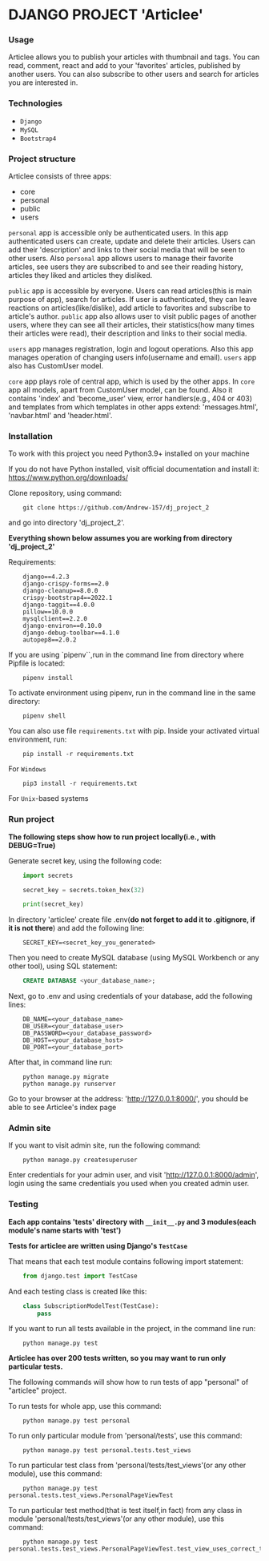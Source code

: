 # DJANGO PROJECT 'Articlee'

### Usage

Articlee allows you to publish your articles with thumbnail and tags. You can read, comment, react and add to your 'favorites' articles, published by another users. You can also subscribe to other users and search for articles you are interested in.

### Technologies
* `Django`
* `MySQL`
* `Bootstrap4`

### Project structure

Articlee consists of three apps: 
- core
- personal
- public
- users

`personal` app is accessible only be authenticated users. In this app authenticated users can create, update and delete their articles. Users can add their 'description' and links to their social media that will be
seen to other users. Also `personal` app allows users to manage their favorite articles, see users they are subscribed to and see their reading history, articles they liked and articles they disliked.

`public` app is accessible by everyone. Users can read articles(this is main purpose of app), search for articles. If user is authenticated, they can leave reactions on articles(like/dislike), add article to favorites
and subscribe to article's author. `public` app also allows user to visit public pages of another users, where they can see all their articles, their statistics(how many times their articles were read), their description and links to their social media.

`users` app manages registration, login and logout operations. Also this app manages operation of changing users info(username and email). `users` app also has CustomUser model.

`core` app plays role of central app, which is used by the other apps. In `core` app all models, apart from CustomUser model, can be found. Also it contains 'index' and 'become_user' view, error handlers(e.g., 404 or 403) and templates from which templates in other apps extend: 'messages.html', 'navbar.html' and 'header.html'.

### Installation

To work with this project you need Python3.9+ installed on your machine

If you do not have Python installed, visit official documentation and install it: https://www.python.org/downloads/

Clone repository, using command:
```
    git clone https://github.com/Andrew-157/dj_project_2
```
and go into directory 'dj_project_2'.

**Everything shown below assumes you are working from directory 'dj_project_2'**

Requirements:
```
    django==4.2.3
    django-crispy-forms==2.0
    django-cleanup==8.0.0
    crispy-bootstrap4==2022.1
    django-taggit==4.0.0
    pillow==10.0.0
    mysqlclient==2.2.0
    django-environ==0.10.0
    django-debug-toolbar==4.1.0
    autopep8==2.0.2
```

If you are using `pipenv``,run in the command line from directory where Pipfile is located:
```
    pipenv install
```

To activate environment using pipenv, run in the command line in the same directory:
```
    pipenv shell
```

You can also use file `requirements.txt` with pip.
Inside your activated virtual environment, run:
```
    pip install -r requirements.txt
```
For `Windows`
```
    pip3 install -r requirements.txt
```
For `Unix`-based systems

### Run project

**The following steps show how to run project locally(i.e., with DEBUG=True)**

Generate secret key, using the following code:
```python
    import secrets

    secret_key = secrets.token_hex(32)

    print(secret_key)
```

In directory 'articlee' create file .env(**do not forget to add it to .gitignore, if it is not there**) and add the following line:
```
    SECRET_KEY=<secret_key_you_generated>
```

Then you need to create MySQL database (using MySQL Workbench or any other tool), using SQL statement:
```SQL
    CREATE DATABASE <your_database_name>;
```

Next, go to .env and using credentials of your database, add the following lines:
```
    DB_NAME=<your_database_name>
    DB_USER=<your_database_user>
    DB_PASSWORD=<your_database_password>
    DB_HOST=<your_database_host>
    DB_PORT=<your_database_port>
```

After that, in command line run:
```
    python manage.py migrate
    python manage.py runserver
```

Go to your browser at the address: 'http://127.0.0.1:8000/', you should be able to see Articlee's index page

### Admin site

If you want to visit admin site, run the following command:
```
    python manage.py createsuperuser
```

Enter credentials for your admin user, and visit 'http://127.0.0.1:8000/admin',
login using the same credentials you used when you created admin user.


### Testing

**Each app contains 'tests' directory with `__init__.py` and 3 modules(each module's name starts with 'test')**

**Tests for articlee are written using Django's `TestCase`**

That means that each test module contains following import statement:
```python
    from django.test import TestCase
```
And each testing class is created like this:
```python
    class SubscriptionModelTest(TestCase):
        pass
```

If you want to run all tests available in the project, in the command line run:
```
    python manage.py test
```

**Articlee has over 200 tests written, so you may want to run only particular tests.**

The following commands will show how to run tests of app "personal" of "articlee" project.

To run tests for whole app, use this command:
```
    python manage.py test personal
```

To run only particular module from 'personal/tests', use this command:
```
    python manage.py test personal.tests.test_views
```

To run particular test class from 'personal/tests/test_views'(or any other module), use this command:
```
    python manage.py test personal.tests.test_views.PersonalPageViewTest
```

To run particular test method(that is test itself,in fact) from any class in module 'personal/tests/test_views'(or any other module), use this command:
```
    python manage.py test personal.tests.test_views.PersonalPageViewTest.test_view_uses_correct_template
```